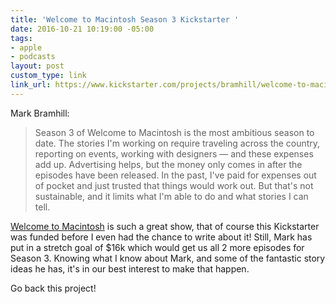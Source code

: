 ```yaml
---
title: 'Welcome to Macintosh Season 3 Kickstarter '
date: 2016-10-21 10:19:00 -05:00
tags:
- apple
- podcasts
layout: post
custom_type: link
link_url: https://www.kickstarter.com/projects/bramhill/welcome-to-macintosh-season-3
---
```


Mark Bramhill:

> Season 3 of Welcome to Macintosh is the most ambitious season to date. The stories I'm working on require traveling across the country, reporting on events, working with designers — and these expenses add up. Advertising helps, but the money only comes in after the episodes have been released. In the past, I've paid for expenses out of pocket and just trusted that things would work out. But that's not sustainable, and it limits what I'm able to do and what stories I can tell.

[Welcome to Macintosh](http://www.macintosh.fm/) is such a great show, that of course this Kickstarter was funded before I even had the chance to write about it! Still, Mark has put in a stretch goal of $16k which would get us all 2 more episodes for Season 3. Knowing what I know about Mark, and some of the fantastic story ideas he has, it's in our best interest to make that happen.

Go back this project!
